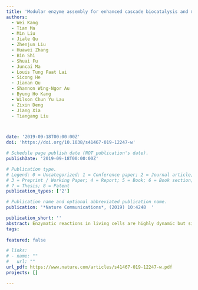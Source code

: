 ```yaml
---
title: 'Modular enzyme assembly for enhanced cascade biocatalysis and metabolic flux'
authors:
  - Wei Kang
  - Tian Ma
  - Min Liu
  - Jiale Qu
  - Zhenjun Liu
  - Huawei Zhang
  - Bin Shi
  - Shuai Fu
  - Juncai Ma
  - Louis Tung Faat Lai
  - Sicong He
  - Jianan Qu
  - Shannon Wing-Ngor Au
  - Byung Ho Kang
  - Wilson Chun Yu Lau
  - Zixin Deng
  - Jiang Xia 
  - Tiangang Liu



date: '2019-09-18T00:00:00Z'
doi: 'https://doi.org/10.1038/s41467-019-12247-w'

# Schedule page publish date (NOT publication's date).
publishDate: '2019-09-18T00:00:00Z'

# Publication type.
# Legend: 0 = Uncategorized; 1 = Conference paper; 2 = Journal article;
# 3 = Preprint / Working Paper; 4 = Report; 5 = Book; 6 = Book section;
# 7 = Thesis; 8 = Patent
publication_types: ['2']

# Publication name and optional abbreviated publication name.
publication: '*Nature Communications*, (2019) 10:4248  '

publication_short: ''
abstract: Enzymatic reactions in living cells are highly dynamic but simultaneously tightly regulated. Enzyme engineers seek to construct multienzyme complexes to prevent intermediate diffusion, to improve product yield, and to control the flux of metabolites. Here we choose a pair of short peptide tags (RIAD and RIDD) to create scaffold-free enzyme assemblies to achieve these goals. In vitro, assembling enzymes in the menaquinone biosynthetic pathway through RIAD–RIDD interaction yields protein nanoparticles with varying stoichiometries, sizes, geometries, and catalytic efficiency. In Escherichia coli, assembling the last enzyme of the upstream mevalonate pathway with the first enzyme of the downstream carotenoid pathway leads to the formation of a pathway node, which increases carotenoid production by 5.7 folds. The same strategy results in a 58% increase in lycopene production in engineered Saccharomyces cerevisiae. This work presents a simple strategy to impose metabolic control in biosynthetic microbe factories.
tags:
  
featured: false

# links:
# - name: ""
#   url: ""
url_pdf: https://www.nature.com/articles/s41467-019-12247-w.pdf
projects: []

---
```





